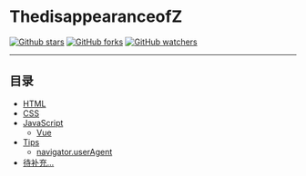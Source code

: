 # ThedisappearanceofZ
[![Github stars](https://img.shields.io/github/stars/shizhongzheng/ThedisappearanceofZ.svg?style=flat-square)](https://github.com/shizhongzheng/ThedisappearanceofZ/stargazers)
[![GitHub forks](https://img.shields.io/github/forks/shizhongzheng/ThedisappearanceofZ.svg?style=flat-square)](https://github.com/shizhongzheng/ThedisappearanceofZ/network)
[![GitHub watchers](https://img.shields.io/github/watchers/shizhongzheng/ThedisappearanceofZ.svg?style=flat-square)](https://github.com/shizhongzheng/ThedisappearanceofZ/watchers)

------

## 目录

- [HTML](./html)
- [CSS](./css)
- [JavaScript](./javascript)
  - [Vue](./javascript#vue)
- [Tips](./tips)
  - [navigator.userAgent](./tips#useragent)
- [待补充...]()